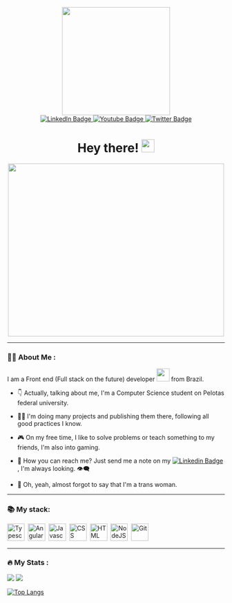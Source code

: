 <div id="header" align="center">
    <img src="https://media.giphy.com/media/v1.Y2lkPTc5MGI3NjExemdlM2VpOGZmcGZmNG05NGdwbXY2YzI2OG1tdzBmNTVjN2J1b3duMSZlcD12MV9pbnRlcm5hbF9naWZfYnlfaWQmY3Q9Zw/umYMU8G2ixG5mJBDo5/giphy.gif" width="250">

<div id="badges">
  <a href="https://www.linkedin.com/in/alessandra-vieira-934ba1279/">
    <img src="https://img.shields.io/badge/LinkedIn-blue?style=for-the-badge&logo=linkedin&logoColor=white" alt="LinkedIn Badge"/>
  </a>
  <a href="Instagram">
    <img src="https://img.shields.io/badge/Instagram-E4405F?style=for-the-badge&logo=instagram&logoColor=white" alt="Youtube Badge"/>
  </a>
  <a href="your-twitter-URL">
    <img src="https://img.shields.io/badge/Twitter-blue?style=for-the-badge&logo=twitter&logoColor=white" alt="Twitter Badge"/>
  </a>
</div>
<img src="https://komarev.com/ghpvc/?username=cassie91&style=flat-square&color=blue" alt=""/>

<h1>
  Hey there!
  <img src="https://media.giphy.com/media/hvRJCLFzcasrR4ia7z/giphy.gif" width="30px"/>
</h1>
</div>

<div align="center">
  <img src="https://media.giphy.com/media/UZQCbV4OW1mXdHJNPS/giphy.gif" width="500" height="400"/>
</div>

---

### 👩‍💻 About Me :

I am a Front end (Full stack on the future) developer <img src="https://media.giphy.com/media/WUlplcMpOCEmTGBtBW/giphy.gif" width="30"> from Brazil.

- 👇 Actually, talking about me, I'm a Computer Science student on Pelotas federal university.

- 👩‍🎓 I'm doing many projects and publishing them there, following all good practices I know.

- 🎮 On my free time, I like to solve problems or teach something to my friends, I'm also into gaming.

- 📨 How you can reach me? Just send me a note on my   [![Linkedin Badge](https://img.shields.io/badge/-linkedin-blue?style=flat&logo=Linkedin&logoColor=white)](https://www.linkedin.com/in/alessandra-vieira-934ba1279/), I'm always looking. 👁️‍🗨️

- 💃 Oh, yeah, almost forgot to say that I'm a trans woman.

---

### 📚 My stack: 

<div>
    <img src="https://cdn.jsdelivr.net/gh/devicons/devicon/icons/typescript/typescript-original.svg" title="Typescript" alt="Typescript"  width="40" height="40"/>&nbsp;
    <img src="https://cdn.jsdelivr.net/gh/devicons/devicon/icons/angularjs/angularjs-original.svg" title="Angular" alt="Angular" width="40" height="40">&nbsp;
    <img src="https://cdn.jsdelivr.net/gh/devicons/devicon/icons/javascript/javascript-original.svg" title="Javascript" alt="Javascript" width="40" height="40"/>&nbsp;
    <img src="https://cdn.jsdelivr.net/gh/devicons/devicon/icons/css3/css3-original.svg" title="CSS3" alt="CSS" width="40" height="40"/>&nbsp;
    <img src="https://cdn.jsdelivr.net/gh/devicons/devicon/icons/html5/html5-original.svg" title="HTML5" alt="HTML" width="40" height="40"/>&nbsp;
  <img src="https://cdn.jsdelivr.net/gh/devicons/devicon/icons/nodejs/nodejs-original-wordmark.svg" title="NodeJS" alt="NodeJS" width="40" height="40"/>&nbsp;
  <img src="https://cdn.jsdelivr.net/gh/devicons/devicon/icons/git/git-original.svg" title="Git" **alt="Git" width="40" height="40"/>
</div>

---

### 🔥 My Stats :
<img src="https://github-readme-streak-stats.herokuapp.com/?user=cassie91">
<picture>
  <source
    srcset="https://github-readme-stats.vercel.app/api?username=cassie91&show_icons=true&theme=dark"
    media="(prefers-color-scheme: dark)"
  />
  <source
    srcset="https://github-readme-stats.vercel.app/api?username=cassie91&show_icons=true"
    media="(prefers-color-scheme: light), (prefers-color-scheme: no-preference)"
  />
  <img src="https://github-readme-stats.vercel.app/api?username=cassie91&show_icons=true" />
</picture>

[![Top Langs](https://github-readme-stats.vercel.app/api/top-langs/?username=cassie91)](https://github.com/cassie91/github-readme-stats)